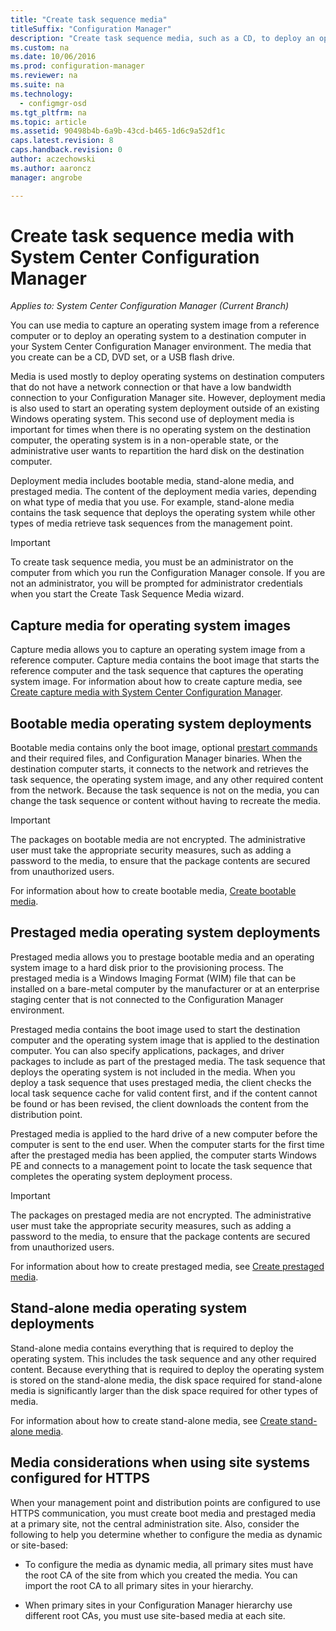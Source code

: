 ```yaml
---
title: "Create task sequence media"
titleSuffix: "Configuration Manager"
description: "Create task sequence media, such as a CD, to deploy an operating system to a destination computer in your Configuration Manager environment."
ms.custom: na
ms.date: 10/06/2016
ms.prod: configuration-manager
ms.reviewer: na
ms.suite: na
ms.technology:
  - configmgr-osd
ms.tgt_pltfrm: na
ms.topic: article
ms.assetid: 90498b4b-6a9b-43cd-b465-1d6c9a52df1c
caps.latest.revision: 8
caps.handback.revision: 0
author: aczechowski
ms.author: aaroncz
manager: angrobe

---
```

# Create task sequence media with System Center Configuration Manager

*Applies to: System Center Configuration Manager (Current Branch)*

You can use media to capture an operating system image from a reference computer or to deploy an operating system to a destination computer in your System Center Configuration Manager environment. The media that you create can be a CD, DVD set, or a USB flash drive.  

 Media is used mostly to deploy operating systems on destination computers that do not have a network connection or that have a low bandwidth connection to your Configuration Manager site. However, deployment media is also used to start an operating system deployment outside of an existing Windows operating system. This second use of deployment media is important for times when there is no operating system on the destination computer, the operating system is in a non-operable state, or the administrative user wants to repartition the hard disk on the destination computer.  

 Deployment media includes bootable media, stand-alone media, and prestaged media. The content of the deployment media varies, depending on what type of media that you use. For example, stand-alone media contains the task sequence that deploys the operating system while other types of media retrieve task sequences from the management point.  

> [!IMPORTANT]  
>  To create task sequence media, you must be an administrator on the computer from which you run  the Configuration Manager console. If you are not an administrator, you will be prompted for administrator  credentials  when you start the Create Task Sequence Media wizard.  

##  <a name="BKMK_PlanCaptureMedia"></a> Capture media for operating system images  
 Capture media allows you to capture an operating system image from a reference computer. Capture media contains the boot image that starts the reference computer and the task sequence that captures the operating system image. For information about how to create capture media, see [Create capture media with System Center Configuration Manager](create-capture-media.md).  

##  <a name="BKMK_PlanBootableMedia"></a> Bootable media operating system deployments  
 Bootable media contains only the boot image, optional [prestart commands](../understand/prestart-commands-for-task-sequence-media.md) and their required files, and Configuration Manager binaries. When the destination computer starts, it connects to the network and retrieves the task sequence, the operating system image, and any other required content from the network. Because the task sequence is not on the media, you can change the task sequence or content without having to recreate the media.  

> [!IMPORTANT]  
>  The packages on bootable media are not encrypted. The administrative user must take the appropriate security measures, such as adding a password to the media, to ensure that the package contents are secured from unauthorized users.  

 For information about how to create bootable media, [Create bootable media](create-bootable-media.md).  

##  <a name="BKMK_PlanPrestagedMedia"></a> Prestaged media operating system deployments  
 Prestaged media allows you to prestage bootable media and an operating system image to a hard disk prior to the provisioning process. The prestaged media is a Windows Imaging Format (WIM) file that can be installed on a bare-metal computer by the manufacturer or at an enterprise staging center that is not connected to the Configuration Manager environment.  

 Prestaged media contains the boot image used to start the destination computer and the operating system image that is applied to the destination computer. You can also specify applications, packages, and driver packages to include as part of the prestaged media. The task sequence that deploys the operating system is not included in the media. When you deploy a task sequence that uses prestaged media, the client checks the local task sequence cache for valid content first, and if the content cannot be found or has been revised, the client downloads the content from the distribution point.  

 Prestaged media is applied to the hard drive of a new computer before the computer is sent to the end user. When the computer starts for the first time after the prestaged media has been applied, the computer starts Windows PE and connects to a management point to locate the task sequence that completes the operating system deployment process.  

> [!IMPORTANT]  
>  The packages on prestaged media are not encrypted. The administrative user must take the appropriate security measures, such as adding a password to the media, to ensure that the package contents are secured from unauthorized users.  

 For information about how to create prestaged media, see [Create prestaged media](create-prestaged-media.md).  

##  <a name="BKMK_PlanStandaloneMedia"></a> Stand-alone media operating system deployments  
 Stand-alone media contains everything that is required to deploy the operating system. This includes the task sequence and any other required content. Because everything that is required to deploy the operating system is stored on the stand-alone media, the disk space required for stand-alone media is significantly larger than the disk space required for other types of media.  

 For information about how to create stand-alone media, see [Create stand-alone media](create-stand-alone-media.md).  

## Media considerations when using site systems configured for HTTPS  
 When your management point and distribution points are configured to use HTTPS communication, you must create boot media and prestaged media at a primary site, not the central administration site. Also, consider the following to help you determine whether to configure the media as dynamic or site-based:  

-   To configure the media as dynamic media, all primary sites must have the root CA of the site from which you created the media. You can import the root CA to all primary sites in your hierarchy.  

-   When primary sites in your Configuration Manager hierarchy use different root CAs, you must use site-based media at each site.  
